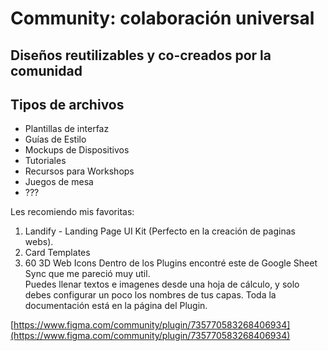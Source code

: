 # Community: colaboración universal

## Diseños reutilizables y co-creados por la comunidad
## Tipos de archivos
* Plantillas de interfaz
* Guías de Estilo
* Mockups de Dispositivos
* Tutoriales
* Recursos para Workshops
* Juegos de mesa
* ???


Les recomiendo mis favoritas:

1.  Landify - Landing Page UI Kit (Perfecto en la creación de paginas webs).
2.  Card Templates
3.  60 3D Web Icons
Dentro de los Plugins encontré este de Google Sheet Sync que me pareció muy util.  
Puedes llenar textos e imagenes desde una hoja de cálculo, y solo debes configurar un poco los nombres de tus capas. Toda la documentación está en la página del Plugin.

[https://www.figma.com/community/plugin/735770583268406934](https://www.figma.com/community/plugin/735770583268406934)